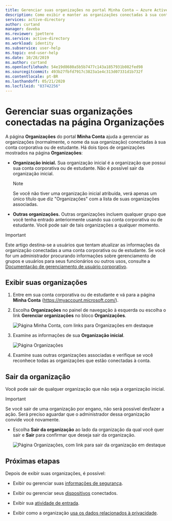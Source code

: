 ```yaml
---
title: Gerenciar suas organizações no portal Minha Conta – Azure Active Directory
description: Como exibir e manter as organizações conectadas à sua conta corporativa ou de estudante na página Organizações do portal Minha Conta.
services: active-directory
author: curtand
manager: daveba
ms.reviewer: jpettere
ms.service: active-directory
ms.workload: identity
ms.subservice: user-help
ms.topic: end-user-help
ms.date: 10/28/2019
ms.author: curtand
ms.openlocfilehash: 54e19d8680a5b5b7477c143a1857931b082fed98
ms.sourcegitcommit: 493b27fbfd7917c3823a1e4c313d07331d1b732f
ms.contentlocale: pt-BR
ms.lasthandoff: 05/21/2020
ms.locfileid: "83742256"
---
```

# <a name="manage-your-connected-organizations-from-the-organizations-page"></a>Gerenciar suas organizações conectadas na página Organizações

A página **Organizações** do portal **Minha Conta** ajuda a gerenciar as organizações (normalmente, o nome da sua organização) conectadas à sua conta corporativa ou de estudante. Há dois tipos de organizações mostrados na página **Organizações**:

- **Organização inicial.** Sua organização inicial é a organização que possui sua conta corporativa ou de estudante. Não é possível sair da organização inicial.

    >[!NOTE]
    > Se você não tiver uma organização inicial atribuída, verá apenas um único título que diz "Organizações" com a lista de suas organizações associadas.

- **Outras organizações.** Outras organizações incluem qualquer grupo que você tenha entrado anteriormente usando sua conta corporativa ou de estudante. Você pode sair de tais organizações a qualquer momento.

>[!Important]
>Este artigo destina-se a usuários que tentam atualizar as informações da organização conectadas a uma conta corporativa ou de estudante. Se você for um administrador procurando informações sobre gerenciamento de grupos e usuários para seus funcionários ou outros usos, consulte a [Documentação de gerenciamento de usuário corporativo](https://docs.microsoft.com/azure/active-directory/users-groups-roles/index).

## <a name="view-your-organizations"></a>Exibir suas organizações

1. Entre em sua conta corporativa ou de estudante e vá para a página **Minha Conta** (https://myaccount.microsoft.com/).

2. Escolha **Organizações** no painel de navegação à esquerda ou escolha o link **Gerenciar organizações** no bloco **Organizações**.

    ![Página Minha Conta, com links para Organizações em destaque](media/my-account-portal/my-account-portal-organizations.png)

3. Examine as informações de sua **Organização inicial**.

    ![Página Organizações](media/my-account-portal/my-account-portal-organization-page.png)

4. Examine suas outras organizações associadas e verifique se você reconhece todas as organizações que estão conectadas à conta.

## <a name="leave-an-organization"></a>Sair da organização

Você pode sair de qualquer organização que não seja a organização inicial.

>[!Important]
>Se você sair de uma organização por engano, não será possível desfazer a ação. Será preciso aguardar que o administrador dessa organização convide você novamente.

- Escolha **Sair da organização** ao lado da organização da qual você quer sair e **Sair** para confirmar que deseja sair da organização.

    ![Página Organizações, com link para sair da organização em destaque](media/my-account-portal/my-account-portal-organizations-leave.png)

## <a name="next-steps"></a>Próximas etapas

Depois de exibir suas organizações, é possível:

- Exibir ou gerenciar suas [informações de segurança](user-help-security-info-overview.md).

- Exibir ou gerenciar seus [dispositivos](my-account-portal-devices-page.md) conectados.

- Exibir sua [atividade de entrada](my-account-portal-sign-ins-page.md).

- Exibir como a organização [usa os dados relacionados à privacidade](my-account-portal-privacy-page.md).
